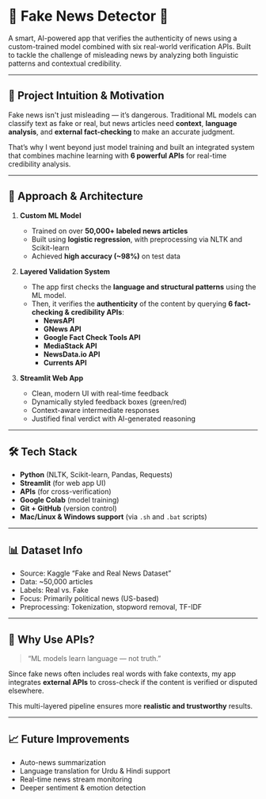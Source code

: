 # 🧠 Fake News Detector 📰

A smart, AI-powered app that verifies the authenticity of news using a custom-trained model combined with six real-world verification APIs. Built to tackle the challenge of misleading news by analyzing both linguistic patterns and contextual credibility.

---

## 🌟 Project Intuition & Motivation

Fake news isn't just misleading — it’s dangerous. Traditional ML models can classify text as fake or real, but news articles need **context**, **language analysis**, and **external fact-checking** to make an accurate judgment.

That’s why I went beyond just model training and built an integrated system that combines machine learning with **6 powerful APIs** for real-time credibility analysis.

---

## 🚀 Approach & Architecture

1. **Custom ML Model**
   - Trained on over **50,000+ labeled news articles**
   - Built using **logistic regression**, with preprocessing via NLTK and Scikit-learn
   - Achieved **high accuracy (~98%)** on test data

2. **Layered Validation System**
   - The app first checks the **language and structural patterns** using the ML model.
   - Then, it verifies the **authenticity** of the content by querying **6 fact-checking & credibility APIs**:
      - **NewsAPI**
      - **GNews API**
      - **Google Fact Check Tools API**
      - **MediaStack API**
      - **NewsData.io API**
      - **Currents API**


3. **Streamlit Web App**
   - Clean, modern UI with real-time feedback
   - Dynamically styled feedback boxes (green/red)
   - Context-aware intermediate responses
   - Justified final verdict with AI-generated reasoning

---

## 🛠️ Tech Stack

- **Python** (NLTK, Scikit-learn, Pandas, Requests)
- **Streamlit** (for web app UI)
- **APIs** (for cross-verification)
- **Google Colab** (model training)
- **Git + GitHub** (version control)
- **Mac/Linux & Windows support** (via `.sh` and `.bat` scripts)


---

## 📊 Dataset Info

- Source: Kaggle “Fake and Real News Dataset”
- Data: ~50,000 articles
- Labels: Real vs. Fake
- Focus: Primarily political news (US-based)
- Preprocessing: Tokenization, stopword removal, TF-IDF

---

## 🔐 Why Use APIs?

> “ML models learn language — not truth.”

Since fake news often includes real words with fake contexts, my app integrates **external APIs** to cross-check if the content is verified or disputed elsewhere.

This multi-layered pipeline ensures more **realistic and trustworthy** results.

---

## 📈 Future Improvements

- Auto-news summarization
- Language translation for Urdu & Hindi support
- Real-time news stream monitoring
- Deeper sentiment & emotion detection
